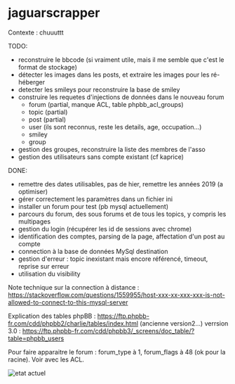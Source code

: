 # jaguarscrapper

Contexte : chuuuttt

TODO: 
- reconstruire le bbcode (si vraiment utile, mais il me semble que c'est le format de stockage)
- détecter les images dans les posts, et extraire les images pour les ré-héberger
- detecter les smileys pour reconstruire la base de smiley
- construire les requetes d'injections de données dans le nouveau forum
     - forum  (partial, manque ACL, table phpbb_acl_groups)
     - topic (partial)
     - post (partial)
     - user (ils sont reconnus, reste les details, age, occupation...)
     - smiley
     - group
- gestion des groupes, reconstruire la liste des membres de l'asso
- gestion des utilisateurs sans compte existant (cf kaprice)

DONE:
- remettre des dates utilisables, pas de hier, remettre les années 2019 (a optimiser)
- gérer correctement les paramètres dans un fichier ini
- installer un forum pour test (pb mysql actuellement)
- parcours du forum, des sous forums et de tous les topics, y compris les multipages
- gestion du login (récupérer les id de sessions avec chrome)
- identification des comptes, parsing de la page, affectation d'un post au compte
- connection à la base de données MySql destination
- gestion d'erreur : topic inexistant mais encore référencé, timeout, reprise sur erreur
- utilisation du visibility

Note technique sur la connection à distance : https://stackoverflow.com/questions/1559955/host-xxx-xx-xxx-xxx-is-not-allowed-to-connect-to-this-mysql-server

Explication des tables phpBB : https://ftp.phpbb-fr.com/cdd/phpbb2/charlie/tables/index.html (ancienne version2...)
verrsion 3.0 : https://ftp.phpbb-fr.com/cdd/phpbb3/_screens/doc_table/?table=phpbb_users

Pour faire apparaitre le forum : forum_type à 1, forum_flags à 48 (ok pour la racine). Voir avec les ACL.

![etat actuel](https://i.imgur.com/vUY5SVE.png "etat actuel")

